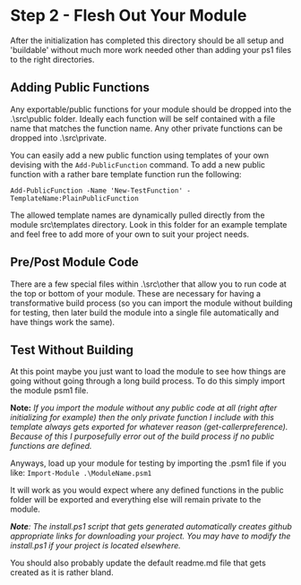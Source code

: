 # Step 2 - Flesh Out Your Module

After the initialization has completed this directory should be all setup and 'buildable' without much more work needed other than adding your ps1 files to the right directories.

## Adding Public Functions

Any exportable/public functions for your module should be dropped into the .\src\public folder. Ideally each function will be self contained with a file name that matches the function name. Any other private functions can be dropped into .\src\private.

You can easily add a new public function using templates of your own devising with the `Add-PublicFunction` command. To add a new public function with a rather bare template function run the following:

`Add-PublicFunction -Name 'New-TestFunction' -TemplateName:PlainPublicFunction`

The allowed template names are dynamically pulled directly from the module src\templates directory. Look in this folder for an example template and feel free to add more of your own to suit your project needs.

## Pre/Post Module Code

There are a few special files within .\src\other that allow you to run code at the top or bottom of your module. These are necessary for having a transformative build process (so you can import the module without building for testing, then later build the module into a single file automatically and have things work the same).

## Test Without Building

At this point maybe you just want to load the module to see how things are going without going through a long build process. To do this simply import the module psm1 file.

**Note:** *If you import the module without any public code at all (right after initializing for example) then the only private function I include with this template always gets exported for whatever reason (get-callerpreference). Because of this I purposefully error out of the build process if no public functions are defined.*

Anyways, load up your module for testing by importing the .psm1 file if you like:
`Import-Module .\ModuleName.psm1`

It will work as you would expect where any defined functions in the public folder will be exported and everything else will remain private to the module.

***Note**: The install.ps1 script that gets generated automatically creates github appropriate links for downloading your project. You may have to modify the install.ps1 if your project is located elsewhere.*

You should also probably update the default readme.md file that gets created as it is rather bland.